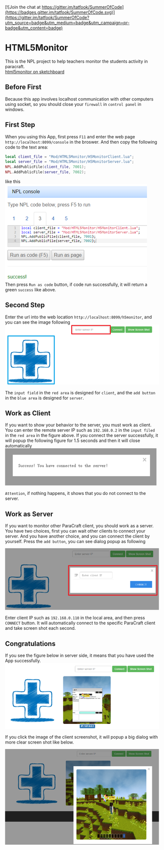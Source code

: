[![Join the chat at https://gitter.im/tatfook/SummerOfCode](https://badges.gitter.im/tatfook/SummerOfCode.svg)](https://gitter.im/tatfook/SummerOfCode?utm_source=badge&utm_medium=badge&utm_campaign=pr-badge&utm_content=badge)

# HTML5Monitor
This is the NPL project to help teachers monitor the students activity in paracraft.  
[html5monitor on sketchboard](https://sketchboard.me/JzZsvxMgocVo#)

## Before First       

Because this app involves localhost communication with other computers using socket, so you should close your `firewall` in `control panel` in windows.

## First Step      

When you using this App, first press `F11` and enter the web page `http://localhost:8099/console` in the broswer. And then copy the following code to the text area:      

```lua
local client_file = "Mod/HTML5Monitor/H5MonitorClient.lua";                   
local server_file = "Mod/HTML5Monitor/H5MonitorServer.lua";       
NPL.AddPublicFile(client_file, 7001);    
NPL.AddPublicFile(server_file, 7002);          
```

like this    
![Code](https://github.com/tatfook/HTML5Monitor/raw/master/Image/code.png)    
Then press `Run as code` button, if code run successfully, it will return a green `success` like above.     

## Second Step     

Enter the url into the web location `http://localhost:8099/h5monitor`, and you can see the image following    
![h5monitor](https://github.com/tatfook/HTML5Monitor/raw/master/Image/Original.png)

The `input field` in the `red area` is designed for `client`, and the `add button` in the `blue area` is designed for `server`.   

## Work as Client       
If you want to show your behavior to the server, you must work as client. You can enter the remote server IP such as `192.168.0.2` in the `input filed` in the `red area` in the figure above. If you connect the server successfully, it will popup the following figure for 1.5 seconds and then it will close automatically     
![client feedback](https://github.com/tatfook/HTML5Monitor/raw/master/Image/ClientFeedback.png) 

`Attention`, if nothing happens, it shows that you do not connect to the server.    
    
## Work as Server       
If you want to monitor other ParaCraft client, you should work as a server. You have two choices, first you can wait other clients to connect your server. And you have another choice, and you can connect the client by yourself. Press the `add button`, you can see dialog popup as following    

![h5monitorServer](https://github.com/tatfook/HTML5Monitor/raw/master/Image/Server.png) 

Enter client IP such as `192.168.0.110` in the local area, and then press `CONNECT` button. It will automatically connect to the specific ParaCraft client and take screen shot each second.      


## Congratulations       

If you see the figure below in server side, it means that you have used the App successfully.
![Success](https://github.com/tatfook/HTML5Monitor/raw/master/Image/Success.png)   

If you click the image of the client screenshot, it will popup a big dialog with more clear screen shot like below.

![](https://github.com/tatfook/HTML5Monitor/raw/master/Image/largeScreenShot.png)